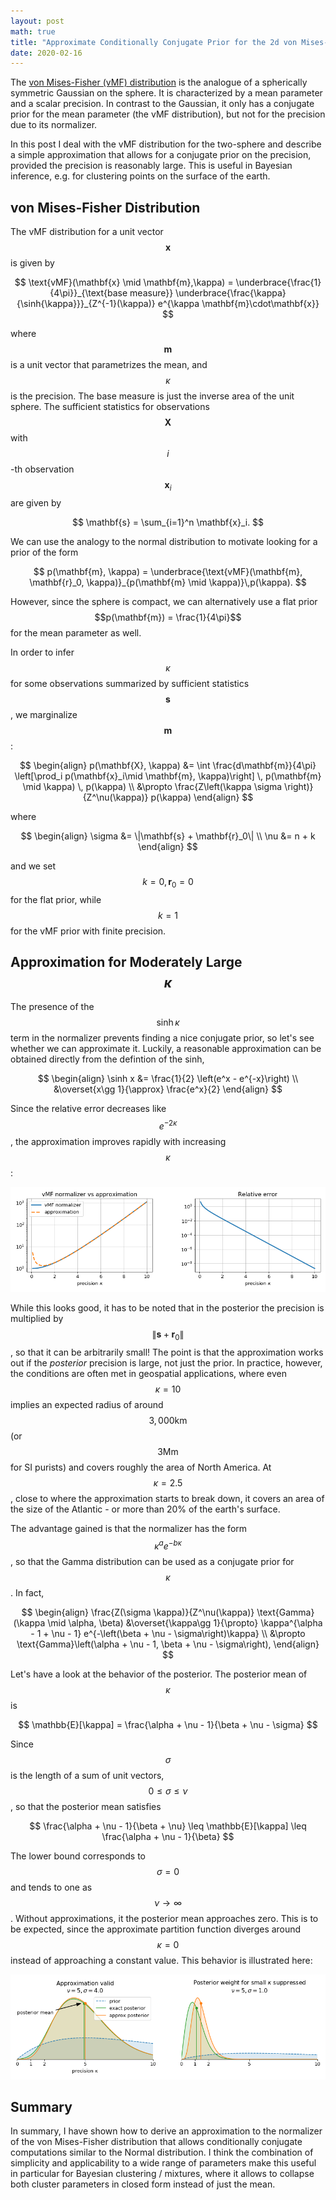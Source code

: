```yaml
---
layout: post
math: true
title: "Approximate Conditionally Conjugate Prior for the 2d von Mises-Fisher Distribution"
date: 2020-02-16
---
```


The [von Mises-Fisher (vMF) distribution](https://en.wikipedia.org/wiki/Von_Mises%E2%80%93Fisher_distribution) is the analogue of a spherically symmetric Gaussian on the sphere. It is characterized by a mean parameter and a scalar precision. In contrast to the Gaussian, it only has a conjugate prior for the mean parameter (the vMF distribution), but not for the precision due to its normalizer.

In this post I deal with the vMF distribution for the two-sphere and describe a simple approximation that allows for a conjugate prior on the precision, provided the precision is reasonably large. This is useful in Bayesian inference, e.g. for clustering points on the surface of the earth.

## von Mises-Fisher Distribution

The vMF distribution for a unit vector $$\mathbf{x}$$ is given by

$$
\text{vMF}(\mathbf{x} \mid \mathbf{m},\kappa) = \underbrace{\frac{1}{4\pi}}_{\text{base measure}} \underbrace{\frac{\kappa}{\sinh{\kappa}}}_{Z^{-1}(\kappa)} e^{\kappa \mathbf{m}\cdot\mathbf{x}}
$$

where $$\mathbf{m}$$ is a unit vector that parametrizes the mean, and $$\kappa$$ is the precision. The base measure is just the inverse area of the unit sphere. The sufficient statistics for observations $$\mathbf{X}$$ with $$i$$-th observation $$\mathbf{x}_i$$ are given by

$$
\mathbf{s} = \sum_{i=1}^n \mathbf{x}_i.
$$

We can use the analogy to the normal distribution to motivate looking for a prior of the form

$$
p(\mathbf{m}, \kappa) = \underbrace{\text{vMF}(\mathbf{m}, \mathbf{r}_0, \kappa)}_{p(\mathbf{m} \mid \kappa)}\,p(\kappa).
$$

However, since the sphere is compact, we can alternatively use a flat prior $$p(\mathbf{m}) = \frac{1}{4\pi}$$ for the mean parameter as well.

In order to infer $$\kappa$$ for some observations summarized by sufficient statistics $$\mathbf{s}$$, we marginalize $$\mathbf{m}$$:

$$
\begin{align}
p(\mathbf{X}, \kappa) &= \int \frac{d\mathbf{m}}{4\pi} \left[\prod_i p(\mathbf{x}_i\mid \mathbf{m}, \kappa)\right] \, p(\mathbf{m} \mid \kappa) \, p(\kappa) \\
&\propto \frac{Z\left(\kappa \sigma \right)}{Z^\nu(\kappa)} p(\kappa)
\end{align}
$$

where

$$
\begin{align}
\sigma &= \|\mathbf{s} + \mathbf{r}_0\| \\
\nu &= n + k
\end{align}
$$

and we set $$k = 0, \mathbf{r}_0 = 0$$ for the flat prior, while $$k = 1$$ for the vMF prior with finite precision.

## Approximation for Moderately Large $$\kappa$$

The presence of the $$\sinh\kappa$$ term in the normalizer prevents finding a nice conjugate prior, so let's see whether we can approximate it. Luckily, a reasonable approximation can be obtained directly from the defintion of the sinh,

$$
\begin{align}
\sinh x &= \frac{1}{2} \left(e^x - e^{-x}\right) \\
&\overset{x\gg 1}{\approx} \frac{e^x}{2}
\end{align}
$$

Since the relative error decreases like $$e^{-2\kappa}$$, the approximation improves rapidly with increasing $$\kappa$$:

![](/assets/img/2020-02-14-von-mises-fisher-approximation/vmf-normalizer-approximation.png)

While this looks good, it has to be noted that in the posterior the precision is multiplied by $$\|\mathbf{s} + \mathbf{r}_0\|$$, so that it can be arbitrarily small! The point is that the approximation works out if the _posterior_ precision is large, not just the prior. In practice, however, the conditions are often met in geospatial applications, where even $$\kappa = 10$$ implies an expected radius of around $$3{,}000\text{km}$$ (or $$3\text{Mm}$$ for SI purists) and covers roughly the area of North America. At $$\kappa = 2.5$$, close to where the approximation starts to break down, it covers an area of the size of the Atlantic - or more than 20% of the earth's surface.

The advantage gained is that the normalizer has the form $$\kappa^a e^{-b \kappa}$$, so that the Gamma distribution can be used as a conjugate prior for $$\kappa$$. In fact,

$$
\begin{align}
\frac{Z(\sigma \kappa)}{Z^\nu(\kappa)} \text{Gamma}(\kappa \mid \alpha, \beta) &\overset{\kappa\gg 1}{\propto}  \kappa^{\alpha - 1 + \nu - 1} e^{-\left(\beta + \nu - \sigma\right)\kappa} \\
&\propto \text{Gamma}\left(\alpha + \nu - 1, \beta + \nu - \sigma\right),
\end{align}
$$

Let's have a look at the behavior of the posterior. The posterior mean of $$\kappa$$ is

$$
\mathbb{E}[\kappa] = \frac{\alpha + \nu - 1}{\beta + \nu - \sigma}
$$

Since $$\sigma$$ is the length of a sum of unit vectors, $$0\leq \sigma \leq \nu$$, so that the posterior mean satisfies

$$
\frac{\alpha + \nu - 1}{\beta + \nu} \leq \mathbb{E}[\kappa] \leq \frac{\alpha + \nu - 1}{\beta}
$$

The lower bound corresponds to $$\sigma = 0$$ and tends to one as $$\nu\rightarrow\infty$$. Without approximations, it the posterior mean approaches zero. This is to be expected, since the approximate partition function diverges around $$\kappa = 0$$ instead of approaching a constant value. This behavior is illustrated here:

![](/assets/img/2020-02-14-von-mises-fisher-approximation/vmf-posterior.png)

## Summary

In summary, I have shown how to derive an approximation to the normalizer of the von Mises-Fisher distribution that allows conditionally conjugate computations similar to the Normal distribution. I think the combination of simplicity and applicability to a wide range of parameters make this useful in particular for Bayesian clustering / mixtures, where it allows to collapse both cluster parameters in closed form instead of just the mean.
